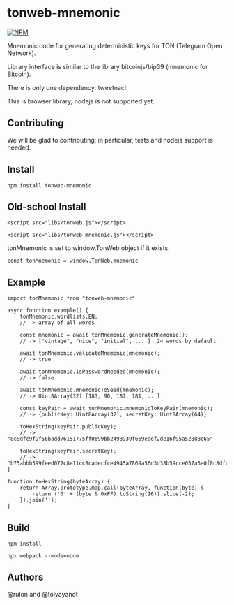 # tonweb-mnemonic

[![NPM](https://img.shields.io/npm/v/tonweb-mnemonic.svg)](https://www.npmjs.org/package/tonweb-mnemonic)

Mnemonic code for generating deterministic keys for TON (Telegram Open Network).

Library interface is similar to the library bitcoinjs/bip39 (mnemonic for Bitcoin).

There is only one dependency: tweetnacl.

This is browser library, nodejs is not supported yet.

## Contributing

We will be glad to contributing: in particular, tests and nodejs support is needed.

## Install

`npm install tonweb-mnemonic`

## Old-school Install

`<script src="libs/tonweb.js"></script>`

`<script src="libs/tonweb-mnemonic.js"></script>`

tonMnemonic is set to window.TonWeb object if it exists.

`const tonMnemonic = window.TonWeb.mnemonic`

## Example

```
import tonMnemonic from "tonweb-mnemonic"

async function example() {
    tonMnemonic.wordlists.EN;
    // -> array of all words

    const mnemonic = await tonMnemonic.generateMnemonic();
    // -> ["vintage", "nice", "initial", ... ]  24 words by default

    await tonMnemonic.validateMnemonic(mnemonic);
    // -> true

    await tonMnemonic.isPasswordNeeded(mnemonic);
    // -> false

    await tonMnemonic.mnemonicToSeed(mnemonic);
    // -> Uint8Array(32) [183, 90, 187, 181, .. ]

    const keyPair = await tonMnemonic.mnemonicToKeyPair(mnemonic);
    // -> {publicKey: Uint8Array(32), secretKey: Uint8Array(64)}

    toHexString(keyPair.publicKey);
    // -> "8c8dfc9f9f58badd76151775ff0699bb2498939f669eaef2de16f95a52888c65"

    toHexString(keyPair.secretKey);
    // -> "b75abbb599feed077c8e11cc8cadecfce4945a7869a56d3d38b59cce057a3e0f8c8dfc9f9f58badd76151775ff0699bb2498939f669eaef2de16f95a52888c65"
}

function toHexString(byteArray) {
    return Array.prototype.map.call(byteArray, function(byte) {
        return ('0' + (byte & 0xFF).toString(16)).slice(-2);
    }).join('');
}
```

## Build

`npm install`

`npx webpack --mode=none`

## Authors

@rulon and @tolyayanot